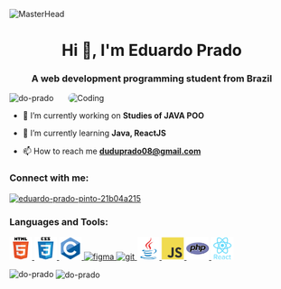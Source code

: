 ![MasterHead](https://media4.giphy.com/headers/dhunten/0DvIY8fAjBSg.gif)
<h1 align="center">Hi 👋, I'm Eduardo Prado</h1>
<h3 align="center">A web development programming student from Brazil</h3>
<img align="right" alt="Coding" width="400" style="border-radius:45px"; src="https://camo.githubusercontent.com/5ddf73ad3a205111cf8c686f687fc216c2946a75005718c8da5b837ad9de78c9/68747470733a2f2f7468756d62732e6766796361742e636f6d2f4576696c4e657874446576696c666973682d736d616c6c2e676966")>
<p align="left"> <img src="https://komarev.com/ghpvc/?username=do-prado&label=Profile%20views&color=0e75b6&style=flat" alt="do-prado" /> </p>

- 🔭 I’m currently working on **Studies of JAVA POO**

- 🌱 I’m currently learning **Java, ReactJS**

- 📫 How to reach me **duduprado08@gmail.com**

<h3 align="left">Connect with me:</h3>
<p align="left">
<a href="https://linkedin.com/in/eduardo-prado-pinto-21b04a215" target="blank"><img align="center" src="https://raw.githubusercontent.com/rahuldkjain/github-profile-readme-generator/master/src/images/icons/Social/linked-in-alt.svg" alt="eduardo-prado-pinto-21b04a215" height="30" width="40" /></a>
</p>

<h3 align="left">Languages and Tools:</h3>
  <p align="left"> </a> <a href="https://www.w3schools.com/css/" target="_blank" rel="noreferrer">
    <img src="https://raw.githubusercontent.com/devicons/devicon/master/icons/html5/html5-original-wordmark.svg" alt="html5" width="40" height="40"/>
    <img src="https://raw.githubusercontent.com/devicons/devicon/master/icons/css3/css3-original-wordmark.svg" alt="css3" width="40" height="40"/> </a> <a href="https://www.cprogramming.com/" target="_blank" rel="noreferrer">
    <img src="https://raw.githubusercontent.com/devicons/devicon/master/icons/c/c-original.svg" alt="c" width="40" height="40"/> <a href="https://www.figma.com/" target="_blank" rel="noreferrer">
    <img src="https://www.vectorlogo.zone/logos/figma/figma-icon.svg" alt="figma" width="40" height="40"/> </a> <a href="https://git-scm.com/" target="_blank" rel="noreferrer">
    <img src="https://www.vectorlogo.zone/logos/git-scm/git-scm-icon.svg" alt="git" width="40" height="40"/> </a> <a href="https://www.w3.org/html/" target="_blank" rel="noreferrer">  </a> <a href="https://www.java.com" target="_blank" rel="noreferrer">
    <img src="https://raw.githubusercontent.com/devicons/devicon/master/icons/java/java-original.svg" alt="java" width="40" height="40"/> </a> <a href="https://developer.mozilla.org/en-US/docs/Web/JavaScript" target="_blank" rel="noreferrer">
    <img src="https://raw.githubusercontent.com/devicons/devicon/master/icons/javascript/javascript-original.svg" alt="javascript" width="40" height="40"/> </a> <a href="https://www.php.net" target="_blank" rel="noreferrer"> 
    <img src="https://raw.githubusercontent.com/devicons/devicon/master/icons/php/php-original.svg" alt="php" width="40" height="40"/> </a> <a href="https://reactjs.org/" target="_blank" rel="noreferrer"> 
    <img src="https://raw.githubusercontent.com/devicons/devicon/master/icons/react/react-original-wordmark.svg" alt="react" width="40" height="40"/> </a> 
  </p>

<p><img height="150em" align="left" src="https://github-readme-stats.vercel.app/api/top-langs?username=do-prado&show_icons=true&locale=en&layout=compact&theme=dracula" alt="do-prado" /></p>

<p>&nbsp;<img height="150em" align="center" src="https://github-readme-stats.vercel.app/api?username=do-prado&show_icons=true&locale=en&theme=dracula" alt="do-prado" /></p>


